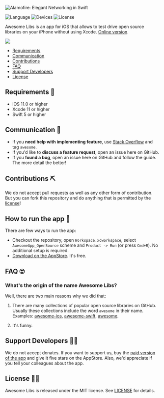 ![Alamofire: Elegant Networking in Swift](https://repository-images.githubusercontent.com/289075500/23fdea80-e330-11ea-8f3d-ee845919c37e)

![Language](https://img.shields.io/badge/Written%20in-Swift-orange)
![Devices](https://img.shields.io/badge/Runs%20on-iPhone-green)
![License](https://img.shields.io/badge/License-MIT-blue)

Awesome Libs is an app for iOS that allows to test drive open source libraries on your iPhone without using Xcode. [Online version](https://appetize.io/app/n67bct60a5vpbp5ccnxnrezdp8).

<p>
<a href="https://apps.apple.com/app/id1528271824">
  <img src="https://linkmaker.itunes.apple.com/en-us/badge-lrg.svg?kind=iossoftware" />
</a>
</p>

- [Requirements](#requirements-)
- [Communication](#communication-)
- [Contributions](#contributions-)
- [FAQ](#faq-)
- [Support Developers](#support-developers-)
- [License](#license-)

## Requirements 📃

- iOS 11.0 or higher
- Xcode 11 or higher
- Swift 5 or higher

## Communication 📢

- If you **need help with implementing feature**, use [Stack Overflow](https://stackoverflow.com/questions/tagged/awesome) and tag `awesome`.
- If you'd like to **discuss a feature request**, open an issue here on GitHub.
- If you **found a bug**, open an issue here on GitHub and follow the guide. The more detail the better!

## Contributions ⛏

We do not accept pull requests as well as any other form of contribution. But you can fork this repository and do anything that is permitted by the [license](/LICENSE)!

## How to run the app 🚀

There are few ways to run the app:

* Checkout the repository, open `Workspace.xcworkspace`, select `AwesomeApp_OpenSource` scheme and `Product -> Run` (or press `Cmd+R`). No additional setup is required.
* [Download on the AppStore](https://apps.apple.com/app/id1528271824). It's free.

## FAQ 🙄

### What's the origin of the name Awesome Libs?

Well, there are two main reasons why we did that:

1. There are many collections of popular open source libraries on GitHub. Usually these collections include the word `awesome` in their name. Examples: [awesome-ios](https://github.com/vsouza/awesome-ios), [awesome-swift](https://github.com/matteocrippa/awesome-swift), [awesome](https://github.com/sindresorhus/awesome).

2. It's funny.

## Support Developers 👨‍💻

We do not accept donates. If you want to support us, buy the [paid version of the app](https://apps.apple.com/app/id1525970272) and give it five stars on the AppStore. Also, we'd appreciate if you tell your colleagues about the app.

## License 👨‍🎓

Awesome Libs is released under the MIT license. See [LICENSE](/LICENSE) for details.
